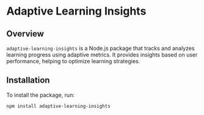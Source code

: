 # Adaptive Learning Insights

## Overview

`adaptive-learning-insights` is a Node.js package that tracks and analyzes learning progress using adaptive metrics. It provides insights based on user performance, helping to optimize learning strategies.

## Installation

To install the package, run:

```bash
npm install adaptive-learning-insights

